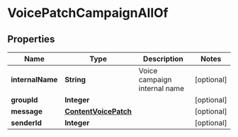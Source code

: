 

# VoicePatchCampaignAllOf

## Properties

Name | Type | Description | Notes
------------ | ------------- | ------------- | -------------
**internalName** | **String** | Voice campaign internal name |  [optional]
**groupId** | **Integer** |  |  [optional]
**message** | [**ContentVoicePatch**](ContentVoicePatch.md) |  |  [optional]
**senderId** | **Integer** |  |  [optional]



